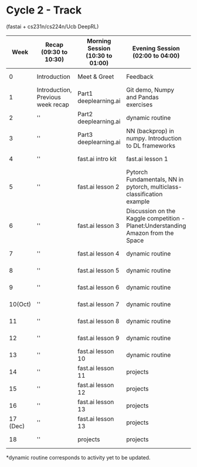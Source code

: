 # Cycle 2 - Track 
(fastai + cs231n/cs224n/Ucb DeepRL)

|Week|Recap (09:30 to 10:30)| Morning Session (10:30 to 01:00)| Evening Session (02:00 to 04:00) | Blog |
|---|----|---|---|---|
|0| Introduction | Meet & Greet | Feedback | Session 0 |
| 1  | Introduction, Previous week recap| Part1 deeplearning.ai  | Git demo, Numpy and Pandas exercises| Session 1 |
| 2 | ''|Part2 deeplearning.ai  | dynamic routine | Session 2 |
| 3  | ''| Part3 deeplearning.ai  |  NN (backprop) in numpy. Introduction to DL frameworks | Session 3 |
| 4  |'' |fast.ai intro kit  | fast.ai lesson 1 | Session 4 |
| 5  |'' | fast.ai lesson 2 |  Pytorch Fundamentals, NN in pytorch, multiclass-classification example | Session 4 |
| 6  | ''| fast.ai lesson 3 |  Discussion on the Kaggle competition - Planet:Understanding Amazon from the Space|Session 5 |
| 7  | ''|fast.ai lesson 4  | dynamic routine |Session 6 |
| 8  | ''| fast.ai lesson 5 | dynamic routine |Session 7 |
| 9  | ''| fast.ai lesson 6 | dynamic routine |Session 8 |
| 10(Oct)  | ''|fast.ai lesson 7  | dynamic routine  |Session 9 |
|  11  |'' |fast.ai lesson 8 | dynamic routine  |Session 10 |
|  12 |'' |fast.ai lesson 9 | dynamic routine  |Session 11 |
|  13 |'' |fast.ai lesson 10 | dynamic routine  |Session 12 |
|  14 |'' |fast.ai lesson 11 | projects |Session 13 |
|  15 |'' |fast.ai lesson 12 | projects |Session 14 |
|  16 |'' |fast.ai lesson 13 | projects  |Session 15 |
|  17 (Dec)|'' |fast.ai lesson 13 | projects  |Session 16 |
|18 |''|projects |projects| Session 17 |


*dynamic routine corresponds to activity yet to be updated.

